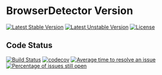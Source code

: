# BrowserDetector Version

[![Latest Stable Version](https://poser.pugx.org/mimmi20/browser-detector-version/v/stable?format=flat-square)](https://packagist.org/packages/mimmi20/browser-detector-version)
[![Latest Unstable Version](https://poser.pugx.org/mimmi20/browser-detector-version/v/unstable?format=flat-square)](https://packagist.org/packages/mimmi20/browser-detector-version)
[![License](https://poser.pugx.org/mimmi20/browser-detector-version/license?format=flat-square)](https://packagist.org/packages/mimmi20/browser-detector-version)

## Code Status

[![Build Status](https://travis-ci.org/mimmi20/version.svg?branch=master)](https://travis-ci.org/mimmi20/version)
[![codecov](https://codecov.io/gh/mimmi20/version/branch/master/graph/badge.svg)](https://codecov.io/gh/mimmi20/version)
[![Average time to resolve an issue](http://isitmaintained.com/badge/resolution/mimmi20/version.svg)](http://isitmaintained.com/project/mimmi20/version "Average time to resolve an issue")
[![Percentage of issues still open](http://isitmaintained.com/badge/open/mimmi20/version.svg)](http://isitmaintained.com/project/mimmi20/version "Percentage of issues still open")
